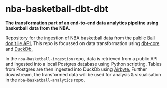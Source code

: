 # nba-basketball-dbt-dbt

**The transformation part of an end-to-end data analytics pipeline using basketball data from the NBA.**

Repository for the ingestion of NBA basketball data from the public [Ball don't lie API.](https://www.balldontlie.io/home.html#introduction) This repo is focussed on data transformation using [dbt-core](https://docs.getdbt.com/docs/introduction) and [DuckDb.](https://duckdb.org/)

In the `nba-basketball-ingestion` repo, data is retrieved from a public API and ingested into a local Postgres database using Python scripting. Tables from Postgres are then ingested into DuckDb using [Airbyte.](https://airbyte.com) Further downstream, the transformed data will be used for analysis & visualisation in the `nba-basketball-analytics` repo.
